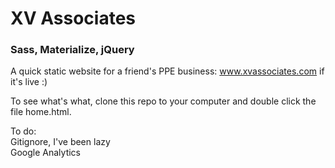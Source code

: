 # XV Associates
### Sass, Materialize, jQuery

A quick static website for a friend's PPE business: www.xvassociates.com if it's live :)

To see what's what, clone this repo to your computer and double click the file home.html.

To do:    
Gitignore, I've been lazy    
Google Analytics    
